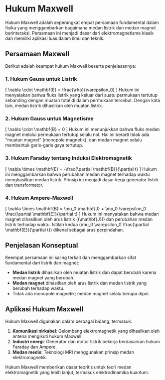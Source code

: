 # Hukum Maxwell

Hukum Maxwell adalah seperangkat empat persamaan fundamental dalam fisika yang menggambarkan bagaimana medan listrik dan medan magnet berinteraksi. Persamaan ini menjadi dasar dari elektromagnetisme klasik dan memiliki aplikasi luas dalam ilmu dan teknik.

## Persamaan Maxwell
Berikut adalah keempat hukum Maxwell beserta penjelasannya:

### 1. **Hukum Gauss untuk Listrik**
\[
\nabla \cdot \mathbf{E} = \frac{\rho}{\varepsilon_0}
\]
Hukum ini menyatakan bahwa fluks listrik yang keluar dari suatu permukaan tertutup sebanding dengan muatan total di dalam permukaan tersebut. Dengan kata lain, medan listrik dihasilkan oleh muatan listrik.

### 2. **Hukum Gauss untuk Magnetisme**
\[
\nabla \cdot \mathbf{B} = 0
\]
Hukum ini menunjukkan bahwa fluks medan magnet melalui permukaan tertutup selalu nol. Hal ini berarti tidak ada "muatan magnet" (monopole magnetik), dan medan magnet selalu membentuk garis-garis gaya tertutup.

### 3. **Hukum Faraday tentang Induksi Elektromagnetik**
\[
\nabla \times \mathbf{E} = -\frac{\partial \mathbf{B}}{\partial t}
\]
Hukum ini menggambarkan bahwa perubahan medan magnet terhadap waktu menghasilkan medan listrik. Prinsip ini menjadi dasar kerja generator listrik dan transformator.

### 4. **Hukum Ampere-Maxwell**
\[
\nabla \times \mathbf{B} = \mu_0 \mathbf{J} + \mu_0 \varepsilon_0 \frac{\partial \mathbf{E}}{\partial t}
\]
Hukum ini menyatakan bahwa medan magnet dihasilkan oleh arus listrik (\(\mathbf{J}\)) dan perubahan medan listrik terhadap waktu. Istilah kedua \(\mu_0 \varepsilon_0 \frac{\partial \mathbf{E}}{\partial t}\) dikenal sebagai arus perpindahan.

## Penjelasan Konseptual
Keempat persamaan ini saling terkait dan menggambarkan sifat fundamental dari listrik dan magnet:
- **Medan listrik** dihasilkan oleh muatan listrik dan dapat berubah karena medan magnet yang berubah.
- **Medan magnet** dihasilkan oleh arus listrik dan medan listrik yang berubah terhadap waktu.
- Tidak ada monopole magnetik; medan magnet selalu berupa dipol.

## Aplikasi Hukum Maxwell
Hukum Maxwell digunakan dalam berbagai bidang, termasuk:
1. **Komunikasi nirkabel**: Gelombang elektromagnetik yang dihasilkan oleh antena mengikuti hukum Maxwell.
2. **Industri energi**: Generator dan motor listrik bekerja berdasarkan hukum Faraday dan Ampere.
3. **Medan medis**: Teknologi MRI menggunakan prinsip medan elektromagnetik.

Hukum Maxwell memberikan dasar teoritis untuk teori medan elektromagnetik yang lebih lanjut, termasuk elektrodinamika kuantum.
